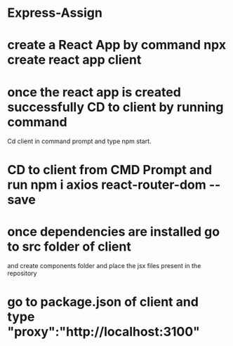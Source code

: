 # Express-Assign

# create a React App by command npx create react app client

# once the react app is created successfully CD to client by running command
Cd client in command prompt and type npm start.

# CD to client from CMD Prompt and run npm i axios react-router-dom --save

# once dependencies are installed go to src folder of client

and create components folder and place the jsx files present in the repository

# go to package.json of client and type "proxy":"http://localhost:3100"



